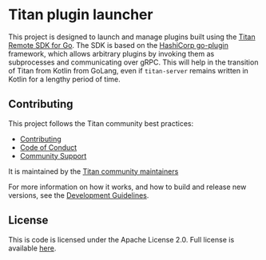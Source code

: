 # Titan plugin launcher

This project is designed to launch and manage plugins built using the
[Titan Remote SDK for Go](https://github.com/titan-data/remote-sdk-go). The SDK is based on the 
[HashiCorp go-plugin](https://github.com/hashicorp/go-plugin) framework, which allows arbitrary plugins by
invoking them as subprocesses and communicating over gRPC. This will help in the transition of Titan from Kotlin
from GoLang, even if `titan-server` remains written in Kotlin for a lengthy period of time.

## Contributing

This project follows the Titan community best practices:

  * [Contributing](https://github.com/titan-data/.github/blob/master/CONTRIBUTING.md)
  * [Code of Conduct](https://github.com/titan-data/.github/blob/master/CODE_OF_CONDUCT.md)
  * [Community Support](https://github.com/titan-data/.github/blob/master/SUPPORT.md)

It is maintained by the [Titan community maintainers](https://github.com/titan-data/.github/blob/master/MAINTAINERS.md)

For more information on how it works, and how to build and release new versions,
see the [Development Guidelines](DEVELOPING.md).

## License

This is code is licensed under the Apache License 2.0. Full license is
available [here](./LICENSE).
